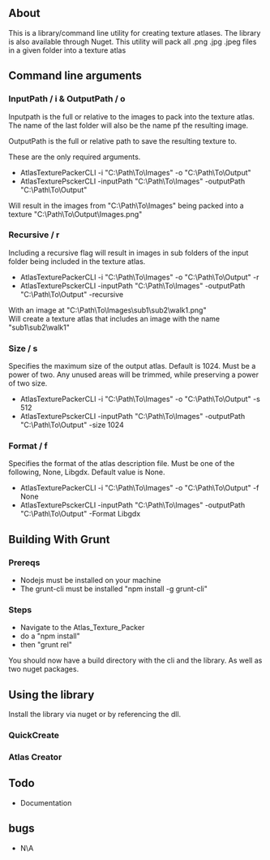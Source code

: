 ## About
This is a library/command line utility for creating texture atlases. The library is also available through Nuget. This utility will pack all .png .jpg .jpeg files in a given folder into a texture atlas

## Command line arguments

### InputPath / i & OutputPath / o
Inputpath is the full or relative to the images to pack into the texture atlas. The name of the last folder will also be the name pf the resulting image. 

OutputPath is the full or relative path to save the resulting texture to.

These are the only required arguments.

* AtlasTexturePackerCLI -i "C:\Path\To\Images" -o "C:\Path\To\Output"
* AtlasTexturePsckerCLI -inputPath "C:\Path\To\Images" -outputPath "C:\Path\To\Output"

Will result in the images from "C:\Path\To\Images" being packed into a texture "C:\Path\To\Output\Images.png"

### Recursive / r
Including a recursive flag will result in images in sub folders of the input folder being included in the texture atlas.

* AtlasTexturePackerCLI -i "C:\Path\To\Images" -o "C:\Path\To\Output" -r
* AtlasTexturePsckerCLI -inputPath "C:\Path\To\Images" -outputPath "C:\Path\To\Output" -recursive

With an image at "C:\Path\To\Images\sub1\sub2\walk1.png"  
Will create a texture atlas that includes an image with the name "sub1\sub2\walk1"
### Size / s

Specifies the maximum size of the output atlas. Default is 1024. Must be a power of two. Any unused areas will be trimmed, while preserving a power of two size.

* AtlasTexturePackerCLI -i "C:\Path\To\Images" -o "C:\Path\To\Output" -s 512
* AtlasTexturePsckerCLI -inputPath "C:\Path\To\Images" -outputPath "C:\Path\To\Output" -size 1024

### Format / f

Specifies the format of the atlas description file. Must be one of the following, None, Libgdx. Default value is None.

* AtlasTexturePackerCLI -i "C:\Path\To\Images" -o "C:\Path\To\Output" -f None
* AtlasTexturePsckerCLI -inputPath "C:\Path\To\Images" -outputPath "C:\Path\To\Output" -Format Libgdx

## Building With Grunt

### Prereqs

* Nodejs must be installed on your machine
* The grunt-cli must be installed "npm install -g grunt-cli"

### Steps

* Navigate to the Atlas_Texture_Packer
* do a "npm install"
* then "grunt rel"

You should now have a build directory with the cli and the library. As well as two nuget packages.

## Using the library

Install the library via nuget or by referencing the dll.

### QuickCreate

### Atlas Creator

## Todo

* Documentation

## bugs

* N\A

